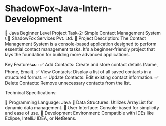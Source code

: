 # ShadowFox-Java-Intern-Development
🚀 Java Beginner Level Project Task-2: Simple Contact Management System 📞
🧮 ShadowFox Services Pvt. Ltd.
📜 Project Description: The Contact Management System is a console-based application designed to perform essential contact management tasks. It's a beginner-friendly project that lays the foundation for building more advanced applications.

Key Features✒️::
✅ Add Contacts: Create and store contact details (Name, Phone, Email).
✅ View Contacts: Display a list of all saved contacts in a structured format.
✅ Update Contacts: Edit existing contact information.
✅ Delete Contacts: Remove unnecessary contacts from the list.

 Technical Specifications:

🔹 Programming Language: Java
🔹 Data Structures: Utilizes ArrayList for dynamic data management.
🔹 User Interface: Console-based for simplicity and ease of use.
🔹 Development Environment: Compatible with IDEs like Eclipse, IntelliJ IDEA, or NetBeans.
